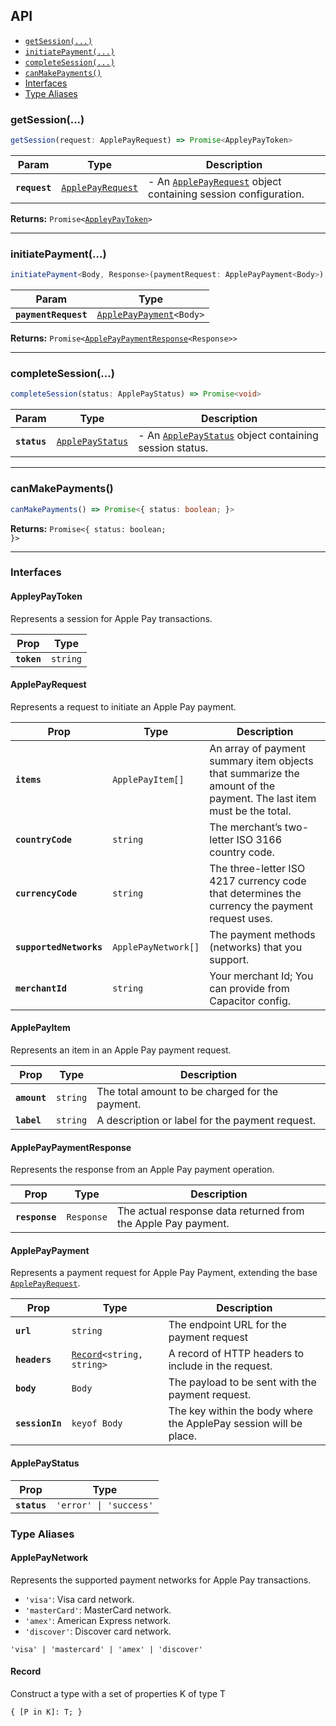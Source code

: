 

## API

<docgen-index>

* [`getSession(...)`](#getsession)
* [`initiatePayment(...)`](#initiatepayment)
* [`completeSession(...)`](#completesession)
* [`canMakePayments()`](#canmakepayments)
* [Interfaces](#interfaces)
* [Type Aliases](#type-aliases)

</docgen-index>

<docgen-api>
<!--Update the source file JSDoc comments and rerun docgen to update the docs below-->

### getSession(...)

```typescript
getSession(request: ApplePayRequest) => Promise<AppleyPayToken>
```

| Param         | Type                                                        | Description                                                                                    |
| ------------- | ----------------------------------------------------------- | ---------------------------------------------------------------------------------------------- |
| **`request`** | <code><a href="#applepayrequest">ApplePayRequest</a></code> | - An <a href="#applepayrequest">`ApplePayRequest`</a> object containing session configuration. |

**Returns:** <code>Promise&lt;<a href="#appleypaytoken">AppleyPayToken</a>&gt;</code>

--------------------


### initiatePayment(...)

```typescript
initiatePayment<Body, Response>(paymentRequest: ApplePayPayment<Body>) => Promise<ApplePayPaymentResponse<Response>>
```

| Param                | Type                                                                    |
| -------------------- | ----------------------------------------------------------------------- |
| **`paymentRequest`** | <code><a href="#applepaypayment">ApplePayPayment</a>&lt;Body&gt;</code> |

**Returns:** <code>Promise&lt;<a href="#applepaypaymentresponse">ApplePayPaymentResponse</a>&lt;Response&gt;&gt;</code>

--------------------


### completeSession(...)

```typescript
completeSession(status: ApplePayStatus) => Promise<void>
```

| Param        | Type                                                      | Description                                                                           |
| ------------ | --------------------------------------------------------- | ------------------------------------------------------------------------------------- |
| **`status`** | <code><a href="#applepaystatus">ApplePayStatus</a></code> | - An <a href="#applepaystatus">`ApplePayStatus`</a> object containing session status. |

--------------------


### canMakePayments()

```typescript
canMakePayments() => Promise<{ status: boolean; }>
```

**Returns:** <code>Promise&lt;{ status: boolean; }&gt;</code>

--------------------


### Interfaces


#### AppleyPayToken

Represents a session for Apple Pay transactions.

| Prop        | Type                |
| ----------- | ------------------- |
| **`token`** | <code>string</code> |


#### ApplePayRequest

Represents a request to initiate an Apple Pay payment.

| Prop                    | Type                           | Description                                                                                                         |
| ----------------------- | ------------------------------ | ------------------------------------------------------------------------------------------------------------------- |
| **`items`**             | <code>ApplePayItem[]</code>    | An array of payment summary item objects that summarize the amount of the payment. The last item must be the total. |
| **`countryCode`**       | <code>string</code>            | The merchant’s two-letter ISO 3166 country code.                                                                    |
| **`currencyCode`**      | <code>string</code>            | The three-letter ISO 4217 currency code that determines the currency the payment request uses.                      |
| **`supportedNetworks`** | <code>ApplePayNetwork[]</code> | The payment methods (networks) that you support.                                                                    |
| **`merchantId`**        | <code>string</code>            | Your merchant Id; You can provide from Capacitor config.                                                            |


#### ApplePayItem

Represents an item in an Apple Pay payment request.

| Prop         | Type                | Description                                     |
| ------------ | ------------------- | ----------------------------------------------- |
| **`amount`** | <code>string</code> | The total amount to be charged for the payment. |
| **`label`**  | <code>string</code> | A description or label for the payment request. |


#### ApplePayPaymentResponse

Represents the response from an Apple Pay payment operation.

| Prop           | Type                  | Description                                                   |
| -------------- | --------------------- | ------------------------------------------------------------- |
| **`response`** | <code>Response</code> | The actual response data returned from the Apple Pay payment. |


#### ApplePayPayment

Represents a payment request for Apple Pay Payment, extending the base <a href="#applepayrequest">`ApplePayRequest`</a>.

| Prop            | Type                                                            | Description                                                       |
| --------------- | --------------------------------------------------------------- | ----------------------------------------------------------------- |
| **`url`**       | <code>string</code>                                             | The endpoint URL for the payment request                          |
| **`headers`**   | <code><a href="#record">Record</a>&lt;string, string&gt;</code> | A record of HTTP headers to include in the request.               |
| **`body`**      | <code>Body</code>                                               | The payload to be sent with the payment request.                  |
| **`sessionIn`** | <code>keyof Body</code>                                         | The key within the body where the ApplePay session will be place. |


#### ApplePayStatus

| Prop         | Type                              |
| ------------ | --------------------------------- |
| **`status`** | <code>'error' \| 'success'</code> |


### Type Aliases


#### ApplePayNetwork

Represents the supported payment networks for Apple Pay transactions.

- `'visa'`: Visa card network.
- `'masterCard'`: MasterCard network.
- `'amex'`: American Express network.
- `'discover'`: Discover card network.

<code>'visa' | 'mastercard' | 'amex' | 'discover'</code>


#### Record

Construct a type with a set of properties K of type T

<code>{
 [P in K]: T;
 }</code>

</docgen-api>
